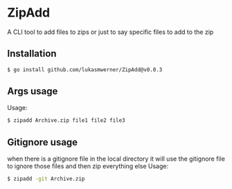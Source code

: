 # ZipAdd

A CLI tool to add files to zips or just to say specific files to add to the zip

## Installation

```bash
$ go install github.com/lukasmwerner/ZipAdd@v0.0.3
```

## Args usage

Usage:

```bash
$ zipadd Archive.zip file1 file2 file3
```

## Gitignore usage

when there is a gitignore file in the local directory it will use the gitignore
file to ignore those files and then zip everything else Usage:

```bash
$ zipadd -git Archive.zip
```
